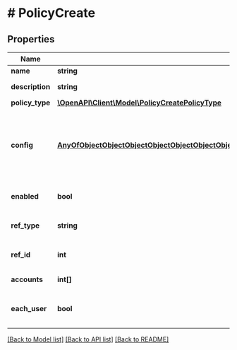 # # PolicyCreate

## Properties

Name | Type | Description | Notes
------------ | ------------- | ------------- | -------------
**name** | **string** | A name for the policy |
**description** | **string** | A description for the policy | [optional]
**policy_type** | [**\OpenAPI\Client\Model\PolicyCreatePolicyType**](PolicyCreatePolicyType.md) |  |
**config** | [**AnyOfObjectObjectObjectObjectObjectObjectObjectObjectObjectObjectObjectObjectObjectObjectObjectObjectObjectObjectObjectObjectObjectObjectObjectObjectObjectObjectObjectObjectObjectObject**](AnyOfObjectObjectObjectObjectObjectObjectObjectObjectObjectObjectObjectObjectObjectObjectObjectObjectObjectObjectObjectObjectObjectObjectObjectObjectObjectObjectObjectObjectObjectObject.md) | A map of config values. The expected values vary by policy type. See &#x60;Retrieves all Policy Types&#x60; endpoint for &#x60;fieldName&#x60;(s) of required options. |
**enabled** | **bool** | Set to false to disable | [optional] [default to true]
**ref_type** | **string** | Scope object type.  If none specified, will default to Global (null) | [optional] [default to 'null']
**ref_id** | **int** | Scope object ID (&#x60;group&#x60;,&#x60;cloud&#x60;,&#x60;user&#x60;, etc) | [optional]
**accounts** | **int[]** | Array of tenants to scope the policy to | [optional]
**each_user** | **bool** | Apply individually to each user in role.  Only when &#x60;refType&#x60; equals &#x60;Role&#x60; | [optional]

[[Back to Model list]](../../README.md#models) [[Back to API list]](../../README.md#endpoints) [[Back to README]](../../README.md)
